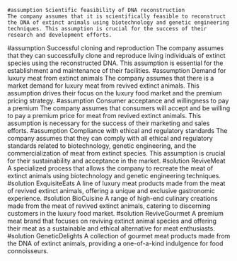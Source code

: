     #assumption Scientific feasibility of DNA reconstruction
	The company assumes that it is scientifically feasible to reconstruct the DNA of extinct animals using biotechnology and genetic engineering techniques. This assumption is crucial for the success of their research and development efforts.
#assumption Successful cloning and reproduction
	The company assumes that they can successfully clone and reproduce living individuals of extinct species using the reconstructed DNA. This assumption is essential for the establishment and maintenance of their facilities.
#assumption Demand for luxury meat from extinct animals
	The company assumes that there is a market demand for luxury meat from revived extinct animals. This assumption drives their focus on the luxury food market and the premium pricing strategy.
#assumption Consumer acceptance and willingness to pay a premium
	The company assumes that consumers will accept and be willing to pay a premium price for meat from revived extinct animals. This assumption is necessary for the success of their marketing and sales efforts.
#assumption Compliance with ethical and regulatory standards
	The company assumes that they can comply with all ethical and regulatory standards related to biotechnology, genetic engineering, and the commercialization of meat from extinct species. This assumption is crucial for their sustainability and acceptance in the market.
#solution ReviveMeat
	A specialized process that allows the company to recreate the meat of extinct animals using biotechnology and genetic engineering techniques.
#solution ExquisiteEats
	A line of luxury meat products made from the meat of revived extinct animals, offering a unique and exclusive gastronomic experience.
#solution BioCuisine
	A range of high-end culinary creations made from the meat of revived extinct animals, catering to discerning customers in the luxury food market.
#solution ReviveGourmet
	A premium meat brand that focuses on reviving extinct animal species and offering their meat as a sustainable and ethical alternative for meat enthusiasts.
#solution GeneticDelights
	A collection of gourmet meat products made from the DNA of extinct animals, providing a one-of-a-kind indulgence for food connoisseurs.


